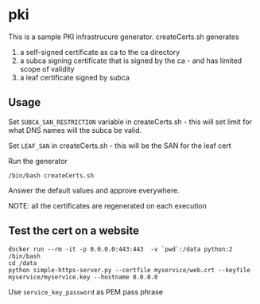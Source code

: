 pki
===

This is a sample PKI infrastrucure generator. createCerts.sh generates

1. a self-signed certificate as ca to the ca directory
2. a subca signing certificate that is signed by the ca - and has limited scope of validity
3. a leaf certificate signed by subca


Usage
-----

Set `SUBCA_SAN_RESTRICTION` variable in createCerts.sh - this will set limit for what DNS names will the subca be valid.

Set `LEAF_SAN` in createCerts.sh - this will be the SAN for the leaf cert

Run the generator
```
/bin/bash createCerts.sh
```

Answer the default values and approve everywhere.

NOTE: all the certificates are regenerated on each execution


Test the cert on a website
--------------------------
```
docker run --rm -it -p 0.0.0.0:443:443  -v `pwd`:/data python:2 /bin/bash
cd /data
python simple-https-server.py --certfile myservice/web.crt --keyfile myservice/myservice.key --hostname 0.0.0.0
```
Use `service_key_password` as PEM pass phrase